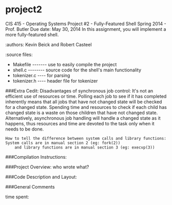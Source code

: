 project2
========

CIS 415 - Operating Systems Project #2 - 
Fully-Featured Shell Spring 2014 - 
Prof. Butler
Due date: May 30, 2014 
In this assignment, you will implement a more fully-featured shell.


:authors: Kevin Beick and Robert Casteel

:source files:
* Makefile ------- use to easily compile the project
* shell.c -------- source code for the shell's main functionality
* tokenizer.c ---- for parsing
* tokenizer.h ---- header file for tokenizer


###Extra Cedit:
    Disadvantages of synchronous job control:  It's not an efficient use of resources or time. Polling each job to see if
        it has completed inherently means that all jobs that have not changed state will be checked for a changed state.
        Spending time and resources to check if each child has changed state is a waste on those children that have not 
        changed state. Alternatively, asynchronous job handling will handle a changed state as it happens, thus resources
        and time are devoted to the task only when it needs to be done.

    How to tell the difference between system calls and library functions:   System calls are in manual section 2 (eg: fork(2))
        and library functions are in manual section 3 (eg: execvp(3))


###Compilation Instructions:


###Project Overview:
    who wrote what?


###Code Description and Layout:


###General Comments


time spent:
